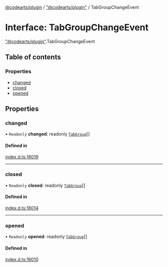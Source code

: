 [@codearts/plugin](../README.md) / ["@codearts/plugin"](../modules/_codearts_plugin_.md) / TabGroupChangeEvent

# Interface: TabGroupChangeEvent

["@codearts/plugin"](../modules/_codearts_plugin_.md).TabGroupChangeEvent

## Table of contents

### Properties

- [changed](codearts_plugin_.TabGroupChangeEvent.md#changed)
- [closed](codearts_plugin_.TabGroupChangeEvent.md#closed)
- [opened](codearts_plugin_.TabGroupChangeEvent.md#opened)

## Properties

### changed

• `Readonly` **changed**: readonly [`TabGroup`](codearts_plugin_.TabGroup.md)[]

#### Defined in

[index.d.ts:16019](https://github.com/huaweicloud/cloudide-plugin-api/blob/d4de966/index.d.ts#L16019)

___

### closed

• `Readonly` **closed**: readonly [`TabGroup`](codearts_plugin_.TabGroup.md)[]

#### Defined in

[index.d.ts:16014](https://github.com/huaweicloud/cloudide-plugin-api/blob/d4de966/index.d.ts#L16014)

___

### opened

• `Readonly` **opened**: readonly [`TabGroup`](codearts_plugin_.TabGroup.md)[]

#### Defined in

[index.d.ts:16010](https://github.com/huaweicloud/cloudide-plugin-api/blob/d4de966/index.d.ts#L16010)
